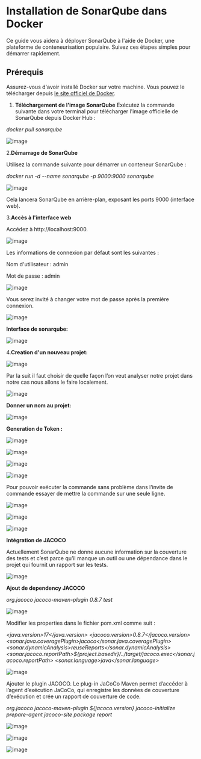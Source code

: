 # Installation de SonarQube dans Docker

Ce guide vous aidera à déployer SonarQube à l'aide de Docker, une plateforme de conteneurisation populaire. Suivez ces étapes simples pour démarrer rapidement.

## Prérequis
Assurez-vous d'avoir installé Docker sur votre machine. Vous pouvez le télécharger depuis [le site officiel de Docker](https://www.docker.com/products/docker-desktop/).

1. **Téléchargement de l'image SonarQube**
   Exécutez la commande suivante dans votre terminal pour télécharger l'image officielle de SonarQube depuis Docker Hub :
   
*docker pull sonarqube*

![image](https://github.com/adnan-khadija/sonarqube/assets/147508009/e7a96486-eed6-4e32-ba72-2388f0073303)

2.**Démarrage de SonarQube**

Utilisez la commande suivante pour démarrer un conteneur SonarQube :

*docker run -d --name sonarqube -p 9000:9000 sonarqube*

![image](https://github.com/adnan-khadija/sonarqube/assets/147508009/0bd102f9-bc4a-47e7-b242-44ad71d2ac3d)

Cela lancera SonarQube en arrière-plan, exposant les ports 9000 (interface web).

3.**Accès à l'interface web**

Accédez à http://localhost:9000. 

![image](https://github.com/adnan-khadija/sonarqube/assets/147508009/726c9670-cfa2-440c-9b61-288be346f664)

Les informations de connexion par défaut sont les suivantes :

Nom d'utilisateur : admin

Mot de passe : admin

![image](https://github.com/adnan-khadija/sonarqube/assets/147508009/eaf8f235-a2aa-4141-acea-b1bc2c849bb1)

Vous serez invité à changer votre mot de passe après la première connexion.

![image](https://github.com/adnan-khadija/sonarqube/assets/147508009/2eb3fb09-53af-455f-951c-ed040fce812c)

**Interface de sonarqube:**

![image](https://github.com/adnan-khadija/sonarqube/assets/147508009/29143cdb-249a-45bd-8b59-a2df43f54717)

4.**Creation d'un nouveau projet:**

![image](https://github.com/adnan-khadija/sonarqube/assets/147508009/46a3cec7-8b87-4ebb-ac59-f3420c8042fa)



Par la suit il faut choisir de quelle façon l’on veut analyser notre projet dans notre cas nous allons le faire localement.



![image](https://github.com/adnan-khadija/sonarqube/assets/147508009/66a8918a-7826-4a68-9db9-0c739590f2e9)



**Donner un nom au projet:**


![image](https://github.com/adnan-khadija/sonarqube/assets/147508009/ca96d861-71e1-4a85-96ec-d8c7b7249c37)



**Generation de Token :**



![image](https://github.com/adnan-khadija/sonarqube/assets/147508009/9333270b-173e-40c5-8498-a0d8c67f52c1)


![image](https://github.com/adnan-khadija/sonarqube/assets/147508009/d0e1028e-e301-4741-961c-9181d59bc201)


![image](https://github.com/adnan-khadija/sonarqube/assets/147508009/0561b85d-7a34-4eb3-859d-2351a659f035)


![image](https://github.com/adnan-khadija/sonarqube/assets/147508009/5404904e-9c3c-40cd-a9fc-517c0214f12e)


Pour pouvoir exécuter la commande sans problème dans l’invite de commande essayer de mettre la commande sur une seule ligne.


![image](https://github.com/adnan-khadija/sonarqube/assets/147508009/cad3f5fa-1f6f-45b6-b1b1-e0e9699479dd)


![image](https://github.com/adnan-khadija/sonarqube/assets/147508009/4cc29b37-ebeb-4d3a-93ee-844a5e03841f)


![image](https://github.com/adnan-khadija/sonarqube/assets/147508009/660d62b9-fe58-4615-b9ab-a7852a8fa032)


 **Intégration de JACOCO**
 

Actuellement SonarQube ne donne aucune information sur la couverture des tests et c’est parce qu’il manque un outil ou une dépendance dans 
le projet qui fournit un rapport sur les tests.

![image](https://github.com/adnan-khadija/sonarqube/assets/147508009/94496cf4-f79e-4650-baea-654d1cd423b7)


**Ajout de dependency JACOCO**

*<dependency>
    <groupId>org.jacoco</groupId>
    <artifactId>jacoco-maven-plugin</artifactId>
    <version>0.8.7</version>
    <scope>test</scope>
</dependency>*


![image](https://github.com/adnan-khadija/sonarqube/assets/147508009/1c27a5dd-0864-48fd-a376-cf279bef766f)


Modifier les properties dans le fichier pom.xml comme suit :


*<properties>
    <java.version>17</java.version>
    <!-- JaCoCo Properties -->
    <jacoco.version>0.8.7</jacoco.version>
    <sonar.java.coveragePlugin>jacoco</sonar.java.coveragePlugin>
    <sonar.dynamicAnalysis>reuseReports</sonar.dynamicAnalysis>
    <sonar.jacoco.reportPath>${project.basedir}/../target/jacoco.exec</sonar.jacoco.reportPath>
    <sonar.language>java</sonar.language>
</properties>*



![image](https://github.com/adnan-khadija/sonarqube/assets/147508009/a871ae23-ec30-4396-bb01-702af16ea72c)


Ajouter le plugin JACOCO. Le plug-in JaCoCo Maven permet d’accéder à l’agent d’exécution JaCoCo,
qui enregistre les données de couverture d’exécution et crée un rapport de couverture de code.

*<plugin>
    <groupId>org.jacoco</groupId>
    <artifactId>jacoco-maven-plugin</artifactId>
    <version>${jacoco.version}</version>
    <executions>
        <execution>
            <id>jacoco-initialize</id>
            <goals>
                <goal>prepare-agent</goal>
            </goals>
        </execution>
        <execution>
            <id>jacoco-site</id>
            <phase>package</phase>
            <goals>
                <goal>report</goal>
            </goals>
        </execution>
    </executions>
</plugin>*



![image](https://github.com/adnan-khadija/sonarqube/assets/147508009/6f744a4d-9060-427f-a1ae-9a8ebf892b48)



![image](https://github.com/adnan-khadija/sonarqube/assets/147508009/d16fe012-8441-4d05-9ddb-fe5127e2470e)


![image](https://github.com/adnan-khadija/sonarqube/assets/147508009/32dbcece-17ea-4a3e-b7f3-69c2ef5b77ec)










